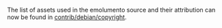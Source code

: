 The list of assets used in the emolumento source and their attribution can now be found in [contrib/debian/copyright](../contrib/debian/copyright).
